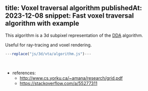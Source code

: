 title: Voxel traversal algorithm
publishedAt: 2023-12-08
snippet: Fast voxel traversal algorithm with example
---

This algorithm is a 3d subpixel representation of the [DDA](https://en.wikipedia.org/wiki/Digital_differential_analyzer_(graphics_algorithm)) algorithm.

Useful for ray-tracing and voxel rendering.

<canvas id="ctx" class="full-width" height="400"></canvas>
<script src="js/3d/vta/main.js" type="module"></script>

```js
---replace("js/3d/vta/algorithm.js")---
```

</br>

- references:
  - <http://www.cs.yorku.ca/~amana/research/grid.pdf>
  - <https://stackoverflow.com/a/55277311>